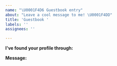 ```yaml
---
name: "\U0001F4D6 Guestbook entry"
about: "Leave a cool message to me! \U0001F4DD"
title: 'Guestbook '
labels: ''
assignees: ''

---
```


**I've found your profile through:**
<!-- Let me know how you found me -->

**Message:**
<!-- Write your message here -->
